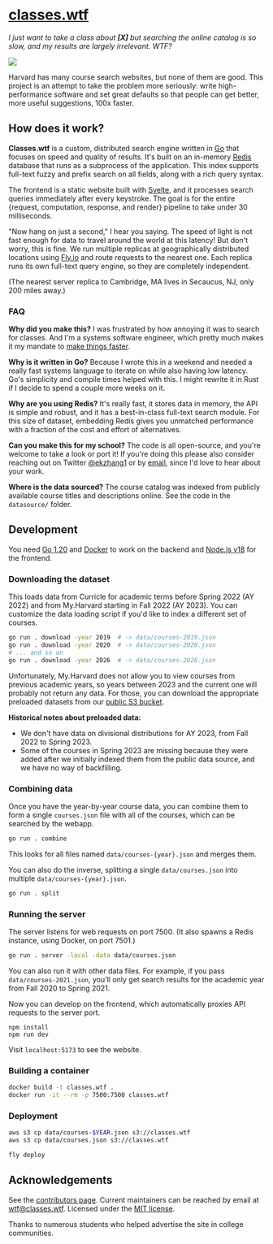 # [classes.wtf](https://classes.wtf/)

_I just want to take a class about **\[X\]** but searching the online catalog is so slow, and my results are largely irrelevant. WTF?_

![](https://i.imgur.com/UMBZDKU.png)

Harvard has many course search websites, but none of them are good. This project is an attempt to take the problem more seriously: write high-performance software and set great defaults so that people can get better, more useful suggestions, 100x faster.

## How does it work?

**Classes.wtf** is a custom, distributed search engine written in [Go](https://go.dev/) that focuses on speed and quality of results. It's built on an in-memory [Redis](https://redis.io/) database that runs as a subprocess of the application. This index supports full-text fuzzy and prefix search on all fields, along with a rich query syntax.

The frontend is a static website built with [Svelte](https://svelte.dev/), and it processes search queries immediately after every keystroke. The goal is for the entire {request, computation, response, and render} pipeline to take under 30 milliseconds.

"Now hang on just a second," I hear you saying. The speed of light is not fast enough for data to travel around the world at this latency! But don't worry, this is fine. We run multiple replicas at geographically distributed locations using [Fly.io](https://fly.io/) and route requests to the nearest one. Each replica runs its own full-text query engine, so they are completely independent.

(The nearest server replica to Cambridge, MA lives in Secaucus, NJ, only 200 miles away.)

### FAQ

**Why did you make this?** I was frustrated by how annoying it was to search for classes. And I'm a systems software engineer, which pretty much makes it my mandate to [make things faster](https://xkcd.com/1319/).

**Why is it written in Go?** Because I wrote this in a weekend and needed a really fast systems language to iterate on while also having low latency. Go's simplicity and compile times helped with this. I might rewrite it in Rust if I decide to spend a couple more weeks on it.

**Why are you using Redis?** It's really fast, it stores data in memory, the API is simple and robust, and it has a best-in-class full-text search module. For this size of dataset, embedding Redis gives you unmatched performance with a fraction of the cost and effort of alternatives.

**Can you make this for my school?** The code is all open-source, and you're welcome to take a look or port it! If you're doing this please also consider reaching out on Twitter [@ekzhang1](https://twitter.com/ekzhang1) or by [email](mailto:ekzhang1@gmail.com), since I'd love to hear about your work.

**Where is the data sourced?** The course catalog was indexed from publicly available course titles and descriptions online. See the code in the `datasource/` folder.

## Development

You need [Go 1.20](https://go.dev/) and [Docker](https://www.docker.com/) to work on the backend and [Node.js v18](https://nodejs.org/en/) for the frontend.

### Downloading the dataset

This loads data from Curricle for academic terms before Spring 2022 (AY 2022) and from My.Harvard starting in Fall 2022 (AY 2023). You can customize the data loading script if you'd like to index a different set of courses.

```bash
go run . download -year 2019  # -> data/courses-2019.json
go run . download -year 2020  # -> data/courses-2020.json
# ... and so on
go run . download -year 2026  # -> data/courses-2026.json
```

Unfortunately, My.Harvard does not allow you to view courses from previous academic years, so years between 2023 and the current one will probably not return any data. For those, you can download the appropriate preloaded datasets from our [public S3 bucket](https://s3.amazonaws.com/classes.wtf).

**Historical notes about preloaded data:**

- We don't have data on divisional distributions for AY 2023, from Fall 2022 to Spring 2023.
- Some of the courses in Spring 2023 are missing because they were added after we initially indexed them from the public data source, and we have no way of backfilling.

### Combining data

Once you have the year-by-year course data, you can combine them to form a single `courses.json` file with all of the courses, which can be searched by the webapp.

```bash
go run . combine
```

This looks for all files named `data/courses-{year}.json` and merges them.

You can also do the inverse, splitting a single `data/courses.json` into multiple `data/courses-{year}.json`.

```bash
go run . split
```

### Running the server

The server listens for web requests on port 7500. (It also spawns a Redis instance, using Docker, on port 7501.)

```bash
go run . server -local -data data/courses.json
```

You can also run it with other data files. For example, if you pass `data/courses-2021.json`, you'll only get search results for the academic year from Fall 2020 to Spring 2021.

Now you can develop on the frontend, which automatically proxies API requests to the server port.

```
npm install
npm run dev
```

Visit `localhost:5173` to see the website.

### Building a container

```bash
docker build -t classes.wtf .
docker run -it --rm -p 7500:7500 classes.wtf
```

### Deployment

```bash
aws s3 cp data/courses-$YEAR.json s3://classes.wtf
aws s3 cp data/courses.json s3://classes.wtf
```

```bash
fly deploy
```

## Acknowledgements

See the [contributors page](https://github.com/ekzhang/classes.wtf/graphs/contributors). Current maintainers can be reached by email at [wtf@classes.wtf](mailto:wtf@classes.wtf). Licensed under the [MIT license](LICENSE).

Thanks to numerous students who helped advertise the site in college communities.
